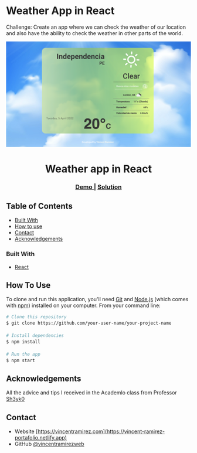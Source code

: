 # Weather App in React

Challenge: Create an app where we can check the weather of our location and also have the ability to check the weather in other parts of the world.

![image](./src/images/Front.jpg)



<h1 align="center">Weather app in React</h1>

<div align="center">
  <h3>
    <a href="https://quote-random-academlo.netlify.app" >
      Demo
    </a>
    <span> | </span>
    <a href="https://github.com/vincentramirezweb">
      Solution
    </a>
  </h3>
</div>

<!-- TABLE OF CONTENTS -->

## Table of Contents

-   [Built With](#built-with)
-   [How to use](#how-to-use)
-   [Contact](#contact)
-   [Acknowledgements](#acknowledgements)

<!-- Built With -->

### Built With

-   [React](https://reactjs.org/)

## How To Use

<!-- Example: -->

To clone and run this application, you'll need [Git](https://git-scm.com) and [Node.js](https://nodejs.org/en/download/) (which comes with [npm](http://npmjs.com)) installed on your computer. From your command line:

```bash
# Clone this repository
$ git clone https://github.com/your-user-name/your-project-name

# Install dependencies
$ npm install

# Run the app
$ npm start
```

## Acknowledgements

All the advice and tips I received in the Academlo class from Professor [Sh3yk0](https://github.com/SheykoWk)

## Contact

-   Website [https://vincentramirez.com](https://vincent-ramirez-portafolio.netlify.app)
-   GitHub [@vincentramirezweb](https://github.com/vincentramirezweb)